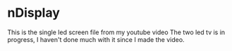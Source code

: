 # nDisplay
This is the single led screen file from my youtube video
The two led tv is in progress, I haven't done much with it since I made the video.
